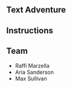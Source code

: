 Text Adventure
---
<!-- Short Summary of the Game-->

Instructions
---
<!-- Game run instructions/tutorial -->

Team
---
- Raffi Marzella
- Aria Sanderson
- Max Sullivan
